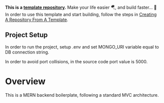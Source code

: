 **This is a [template repository](https://docs.github.com/en/repositories/creating-and-managing-repositories/creating-a-template-repository#about-template-repositories).**
Make your life easier :parachute:, and build faster... :rocket:
In order to use this template and start building, follow the steps in [Creating A Repository From A Template](https://docs.github.com/en/repositories/creating-and-managing-repositories/creating-a-repository-from-a-template).

## Project Setup

In order to run the project, setup .env and set MONGO_URI variable equal to DB connection string.

In order to avoid port collisions, in the source code port value is 5000.

# Overview

This is a MERN backend boilerplate, following a standard MVC architecture.
